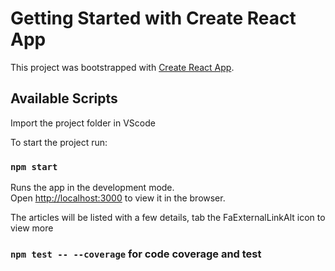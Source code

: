 # Getting Started with Create React App

This project was bootstrapped with [Create React App](https://github.com/facebook/create-react-app).

## Available Scripts

Import the project folder in VScode

To start the project run:

### `npm start`

Runs the app in the development mode.\
Open [http://localhost:3000](http://localhost:3000) to view it in the browser.

The articles will be listed with a few details, tab the FaExternalLinkAlt icon to view more

### `npm test -- --coverage` for code coverage and test
